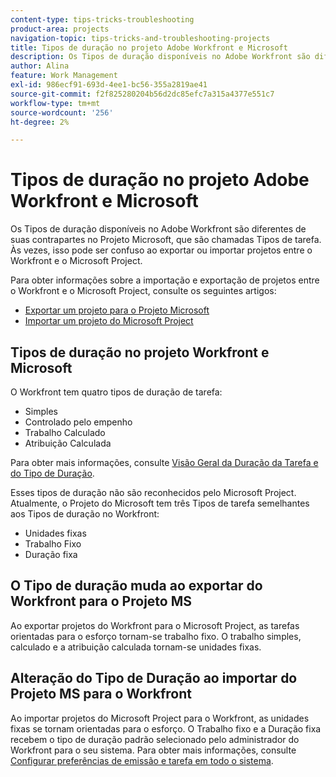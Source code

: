 ```yaml
---
content-type: tips-tricks-troubleshooting
product-area: projects
navigation-topic: tips-tricks-and-troubleshooting-projects
title: Tipos de duração no projeto Adobe Workfront e Microsoft
description: Os Tipos de duração disponíveis no Adobe Workfront são diferentes de suas contrapartes no Projeto Microsoft, que são chamadas Tipos de tarefa. Às vezes, isso pode ser confuso ao exportar ou importar projetos entre o Workfront e o Microsoft Project.
author: Alina
feature: Work Management
exl-id: 986ecf91-693d-4ee1-bc56-355a2819ae41
source-git-commit: f2f825280204b56d2dc85efc7a315a4377e551c7
workflow-type: tm+mt
source-wordcount: '256'
ht-degree: 2%

---
```


# Tipos de duração no projeto Adobe Workfront e Microsoft

Os Tipos de duração disponíveis no Adobe Workfront são diferentes de suas contrapartes no Projeto Microsoft, que são chamadas Tipos de tarefa. Às vezes, isso pode ser confuso ao exportar ou importar projetos entre o Workfront e o Microsoft Project.

Para obter informações sobre a importação e exportação de projetos entre o Workfront e o Microsoft Project, consulte os seguintes artigos:

* [Exportar um projeto para o Projeto Microsoft](../../../manage-work/projects/manage-projects/export-project-to-ms-project.md)
* [Importar um projeto do Microsoft Project](../../../manage-work/projects/create-projects/import-project-from-ms-project.md)

## Tipos de duração no projeto Workfront e Microsoft

O Workfront tem quatro tipos de duração de tarefa:

* Simples
* Controlado pelo empenho
* Trabalho Calculado
* Atribuição Calculada

Para obter mais informações, consulte [Visão Geral da Duração da Tarefa e do Tipo de Duração](../../../manage-work/tasks/taskdurtn/task-duration-and-duration-type.md).

Esses tipos de duração não são reconhecidos pelo Microsoft Project. Atualmente, o Projeto do Microsoft tem três Tipos de tarefa semelhantes aos Tipos de duração no Workfront:

* Unidades fixas
* Trabalho Fixo
* Duração fixa

## O Tipo de duração muda ao exportar do Workfront para o Projeto MS

Ao exportar projetos do Workfront para o Microsoft Project, as tarefas orientadas para o esforço tornam-se trabalho fixo. O trabalho simples, calculado e a atribuição calculada tornam-se unidades fixas.

## Alteração do Tipo de Duração ao importar do Projeto MS para o Workfront

Ao importar projetos do Microsoft Project para o Workfront, as unidades fixas se tornam orientadas para o esforço. O Trabalho fixo e a Duração fixa recebem o tipo de duração padrão selecionado pelo administrador do Workfront para o seu sistema. Para obter mais informações, consulte [Configurar preferências de emissão e tarefa em todo o sistema](../../../administration-and-setup/set-up-workfront/configure-system-defaults/set-task-issue-preferences.md).

<!--
<note type="warning">
When a task has Calculated Work as the Duration Type and the default Duration Type in Setup is set as Calculated Assignment, then MS Project assignment allocations will be lost during the import.
<MadCap:conditionalText data-mc-conditions="QuicksilverOrClassic.Draft mode">
(drafting this because it is misleading)
</MadCap:conditionalText>
</note>
-->
